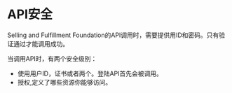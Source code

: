 # API安全
Selling and Fulfillment Foundation的API调用时，需要提供用ID和密码。只有验证通过才能调用成功。

当调用API时，有两个安全级别：

* 使用用户ID，证书或者两个。登陆API首先会被调用。
* 授权,定义了哪些资源你能够访问。


